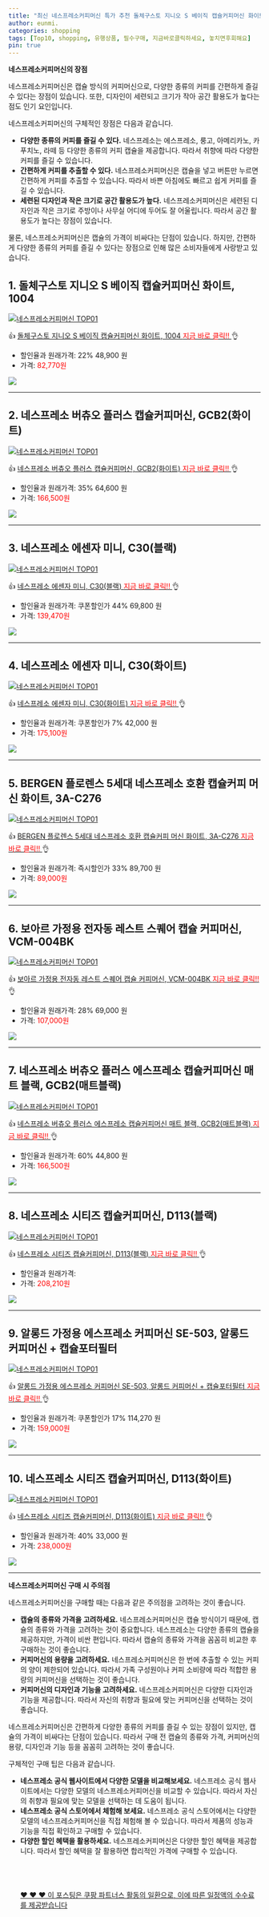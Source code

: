 ```yaml
---
title: "최신 네스프레소커피머신 특가 추천 돌체구스토 지니오 S 베이직 캡슐커피머신 화이트, 1004 비교 장점"
author: eunmi.
categories: shopping
tags: [Top10, shopping, 유행상품, 필수구매, 지금바로클릭하세요, 놓치면후회해요]
pin: true
---
```

**네스프레소커피머신의 장점**

네스프레소커피머신은 캡슐 방식의 커피머신으로, 다양한 종류의 커피를 간편하게 즐길 수 있다는 장점이 있습니다. 또한, 디자인이 세련되고 크기가 작아 공간 활용도가 높다는 점도 인기 요인입니다.

네스프레소커피머신의 구체적인 장점은 다음과 같습니다.

* **다양한 종류의 커피를 즐길 수 있다.** 네스프레소는 에스프레소, 룽고, 아메리카노, 카푸치노, 라떼 등 다양한 종류의 커피 캡슐을 제공합니다. 따라서 취향에 따라 다양한 커피를 즐길 수 있습니다.
* **간편하게 커피를 추출할 수 있다.** 네스프레소커피머신은 캡슐을 넣고 버튼만 누르면 간편하게 커피를 추출할 수 있습니다. 따라서 바쁜 아침에도 빠르고 쉽게 커피를 즐길 수 있습니다.
* **세련된 디자인과 작은 크기로 공간 활용도가 높다.** 네스프레소커피머신은 세련된 디자인과 작은 크기로 주방이나 사무실 어디에 두어도 잘 어울립니다. 따라서 공간 활용도가 높다는 장점이 있습니다.

물론, 네스프레소커피머신은 캡슐의 가격이 비싸다는 단점이 있습니다. 하지만, 간편하게 다양한 종류의 커피를 즐길 수 있다는 장점으로 인해 많은 소비자들에게 사랑받고 있습니다.

   

## 1. 돌체구스토 지니오 S 베이직 캡슐커피머신 화이트, 1004

[![네스프레소커피머신 TOP01](https://thumbnail9.coupangcdn.com/thumbnails/remote/230x230ex/image/retail/images/8565046301504694-33db5cd8-04a8-4504-9d9b-5ed121e87988.jpg)](https://link.coupang.com/re/AFFSDP?lptag=AF3617701&subid=GithubCoopas&pageKey=1947444077&traceid=V0-153&itemId=3306694424&vendorItemId=71293600701)


👍 [돌체구스토 지니오 S 베이직 캡슐커피머신 화이트, 1004 <font color=red> 지금 바로 클릭!! </font> ](https://link.coupang.com/re/AFFSDP?lptag=AF3617701&subid=GithubCoopas&pageKey=1947444077&traceid=V0-153&itemId=3306694424&vendorItemId=71293600701) 👌 


- 할인율과 원래가격: 22%  48,900   원
- 가격: <span style='color:red'>82,770원</span>

[![](/discount_price.png)](https://link.coupang.com/re/AFFSDP?lptag=AF3617701&subid=GithubCoopas&pageKey=1947444077&traceid=V0-153&itemId=3306694424&vendorItemId=71293600701)

---


   

## 2. 네스프레소 버츄오 플러스 캡슐커피머신, GCB2(화이트)

[![네스프레소커피머신 TOP01](https://thumbnail10.coupangcdn.com/thumbnails/remote/230x230ex/image/retail/images/1133267835437775-fbc7a425-29c3-489b-ad29-73d9c9e7b843.jpg)](https://link.coupang.com/re/AFFSDP?lptag=AF3617701&subid=GithubCoopas&pageKey=5170625575&traceid=V0-153&itemId=5454781091&vendorItemId=83983552435)


👍 [네스프레소 버츄오 플러스 캡슐커피머신, GCB2(화이트) <font color=red> 지금 바로 클릭!! </font> ](https://link.coupang.com/re/AFFSDP?lptag=AF3617701&subid=GithubCoopas&pageKey=5170625575&traceid=V0-153&itemId=5454781091&vendorItemId=83983552435) 👌 


- 할인율과 원래가격: 35%  64,600   원
- 가격: <span style='color:red'>166,500원</span>

[![](/discount_price.png)](https://link.coupang.com/re/AFFSDP?lptag=AF3617701&subid=GithubCoopas&pageKey=5170625575&traceid=V0-153&itemId=5454781091&vendorItemId=83983552435)

---


   

## 3. 네스프레소 에센자 미니, C30(블랙)

[![네스프레소커피머신 TOP01](https://thumbnail8.coupangcdn.com/thumbnails/remote/230x230ex/image/retail/images/3152955494827740-d2599e34-d9c1-492a-b423-d4e0a05df06f.jpg)](https://link.coupang.com/re/AFFSDP?lptag=AF3617701&subid=GithubCoopas&pageKey=5237519406&traceid=V0-153&itemId=7390757157&vendorItemId=3213380303)


👍 [네스프레소 에센자 미니, C30(블랙) <font color=red> 지금 바로 클릭!! </font> ](https://link.coupang.com/re/AFFSDP?lptag=AF3617701&subid=GithubCoopas&pageKey=5237519406&traceid=V0-153&itemId=7390757157&vendorItemId=3213380303) 👌 


- 할인율과 원래가격: 쿠폰할인가 44%  69,800   원
- 가격: <span style='color:red'>139,470원</span>

[![](/discount_price.png)](https://link.coupang.com/re/AFFSDP?lptag=AF3617701&subid=GithubCoopas&pageKey=5237519406&traceid=V0-153&itemId=7390757157&vendorItemId=3213380303)

---


   

## 4. 네스프레소 에센자 미니, C30(화이트)

[![네스프레소커피머신 TOP01](https://thumbnail6.coupangcdn.com/thumbnails/remote/230x230ex/image/vendor_inventory/df4c/70b20519e78b4e0eb403be334c0e2389123a267543ddb2f2b712ae6f944b.png)](https://link.coupang.com/re/AFFSDP?lptag=AF3617701&subid=GithubCoopas&pageKey=5237519406&traceid=V0-153&itemId=7390757156&vendorItemId=84909896336)


👍 [네스프레소 에센자 미니, C30(화이트) <font color=red> 지금 바로 클릭!! </font> ](https://link.coupang.com/re/AFFSDP?lptag=AF3617701&subid=GithubCoopas&pageKey=5237519406&traceid=V0-153&itemId=7390757156&vendorItemId=84909896336) 👌 


- 할인율과 원래가격: 쿠폰할인가 7%  42,000   원
- 가격: <span style='color:red'>175,100원</span>

[![](/discount_price.png)](https://link.coupang.com/re/AFFSDP?lptag=AF3617701&subid=GithubCoopas&pageKey=5237519406&traceid=V0-153&itemId=7390757156&vendorItemId=84909896336)

---


   

## 5. BERGEN 플로렌스 5세대 네스프레소 호환 캡슐커피 머신 화이트, 3A-C276

[![네스프레소커피머신 TOP01](https://thumbnail10.coupangcdn.com/thumbnails/remote/230x230ex/image/retail/images/6658622297174695-3b52bb5f-ca49-4373-899d-3224fb4f1cd8.png)](https://link.coupang.com/re/AFFSDP?lptag=AF3617701&subid=GithubCoopas&pageKey=2158563308&traceid=V0-153&itemId=3666654403&vendorItemId=71652067507)


👍 [BERGEN 플로렌스 5세대 네스프레소 호환 캡슐커피 머신 화이트, 3A-C276 <font color=red> 지금 바로 클릭!! </font> ](https://link.coupang.com/re/AFFSDP?lptag=AF3617701&subid=GithubCoopas&pageKey=2158563308&traceid=V0-153&itemId=3666654403&vendorItemId=71652067507) 👌 


- 할인율과 원래가격: 즉시할인가 33%  89,700   원
- 가격: <span style='color:red'>89,000원</span>

[![](/discount_price.png)](https://link.coupang.com/re/AFFSDP?lptag=AF3617701&subid=GithubCoopas&pageKey=2158563308&traceid=V0-153&itemId=3666654403&vendorItemId=71652067507)

---


   

## 6. 보아르 가정용 전자동 레스트 스퀘어 캡슐 커피머신, VCM-004BK

[![네스프레소커피머신 TOP01](https://thumbnail7.coupangcdn.com/thumbnails/remote/230x230ex/image/retail/images/5715797130552010-3c06be03-706c-4270-9c95-add6101170aa.jpg)](https://link.coupang.com/re/AFFSDP?lptag=AF3617701&subid=GithubCoopas&pageKey=6132991619&traceid=V0-153&itemId=11708537409&vendorItemId=78982721096)


👍 [보아르 가정용 전자동 레스트 스퀘어 캡슐 커피머신, VCM-004BK <font color=red> 지금 바로 클릭!! </font> ](https://link.coupang.com/re/AFFSDP?lptag=AF3617701&subid=GithubCoopas&pageKey=6132991619&traceid=V0-153&itemId=11708537409&vendorItemId=78982721096) 👌 


- 할인율과 원래가격: 28%  69,000   원
- 가격: <span style='color:red'>107,000원</span>

[![](/discount_price.png)](https://link.coupang.com/re/AFFSDP?lptag=AF3617701&subid=GithubCoopas&pageKey=6132991619&traceid=V0-153&itemId=11708537409&vendorItemId=78982721096)

---


   

## 7. 네스프레소 버츄오 플러스 에스프레소 캡슐커피머신 매트 블랙, GCB2(매트블랙)

[![네스프레소커피머신 TOP01](https://thumbnail9.coupangcdn.com/thumbnails/remote/230x230ex/image/retail/images/4253712196158677-b3a7b11d-b3df-461f-a802-2b6c2f48b82c.jpg)](https://link.coupang.com/re/AFFSDP?lptag=AF3617701&subid=GithubCoopas&pageKey=5170625575&traceid=V0-153&itemId=7133297796&vendorItemId=74425123118)


👍 [네스프레소 버츄오 플러스 에스프레소 캡슐커피머신 매트 블랙, GCB2(매트블랙) <font color=red> 지금 바로 클릭!! </font> ](https://link.coupang.com/re/AFFSDP?lptag=AF3617701&subid=GithubCoopas&pageKey=5170625575&traceid=V0-153&itemId=7133297796&vendorItemId=74425123118) 👌 


- 할인율과 원래가격: 60%  44,800   원
- 가격: <span style='color:red'>166,500원</span>

[![](/discount_price.png)](https://link.coupang.com/re/AFFSDP?lptag=AF3617701&subid=GithubCoopas&pageKey=5170625575&traceid=V0-153&itemId=7133297796&vendorItemId=74425123118)

---


   

## 8. 네스프레소 시티즈 캡슐커피머신, D113(블랙)

[![네스프레소커피머신 TOP01](https://thumbnail8.coupangcdn.com/thumbnails/remote/230x230ex/image/retail/images/2445852931637711-3ed2b0d8-51f2-4927-aa4c-995327261302.jpg)](https://link.coupang.com/re/AFFSDP?lptag=AF3617701&subid=GithubCoopas&pageKey=5237519960&traceid=V0-153&itemId=7390758644&vendorItemId=70013913070)


👍 [네스프레소 시티즈 캡슐커피머신, D113(블랙) <font color=red> 지금 바로 클릭!! </font> ](https://link.coupang.com/re/AFFSDP?lptag=AF3617701&subid=GithubCoopas&pageKey=5237519960&traceid=V0-153&itemId=7390758644&vendorItemId=70013913070) 👌 


- 할인율과 원래가격: 
- 가격: <span style='color:red'>208,210원</span>

[![](/discount_price.png)](https://link.coupang.com/re/AFFSDP?lptag=AF3617701&subid=GithubCoopas&pageKey=5237519960&traceid=V0-153&itemId=7390758644&vendorItemId=70013913070)

---


   

## 9. 알롱드 가정용 에스프레소 커피머신 SE-503, 알롱드 커피머신 + 캡슐포터필터

[![네스프레소커피머신 TOP01](https://thumbnail9.coupangcdn.com/thumbnails/remote/230x230ex/image/vendor_inventory/3233/d2c654239f89c3890b2430d916c8d62036cdd46217e2747a01b7b10b94b2.png)](https://link.coupang.com/re/AFFSDP?lptag=AF3617701&subid=GithubCoopas&pageKey=6518697103&traceid=V0-153&itemId=14432537628&vendorItemId=81676259911)


👍 [알롱드 가정용 에스프레소 커피머신 SE-503, 알롱드 커피머신 + 캡슐포터필터 <font color=red> 지금 바로 클릭!! </font> ](https://link.coupang.com/re/AFFSDP?lptag=AF3617701&subid=GithubCoopas&pageKey=6518697103&traceid=V0-153&itemId=14432537628&vendorItemId=81676259911) 👌 


- 할인율과 원래가격: 쿠폰할인가 17%  114,270   원
- 가격: <span style='color:red'>159,000원</span>

[![](/discount_price.png)](https://link.coupang.com/re/AFFSDP?lptag=AF3617701&subid=GithubCoopas&pageKey=6518697103&traceid=V0-153&itemId=14432537628&vendorItemId=81676259911)

---


   

## 10. 네스프레소 시티즈 캡슐커피머신, D113(화이트)

[![네스프레소커피머신 TOP01](https://thumbnail8.coupangcdn.com/thumbnails/remote/230x230ex/image/vendor_inventory/99b6/cf8e00c1955c0674871ef112fe903f775806565f0d6640504a85680392c9.png)](https://link.coupang.com/re/AFFSDP?lptag=AF3617701&subid=GithubCoopas&pageKey=5237519960&traceid=V0-153&itemId=7390758645&vendorItemId=86124363644)


👍 [네스프레소 시티즈 캡슐커피머신, D113(화이트) <font color=red> 지금 바로 클릭!! </font> ](https://link.coupang.com/re/AFFSDP?lptag=AF3617701&subid=GithubCoopas&pageKey=5237519960&traceid=V0-153&itemId=7390758645&vendorItemId=86124363644) 👌 


- 할인율과 원래가격: 40%  33,000   원
- 가격: <span style='color:red'>238,000원</span>

[![](/discount_price.png)](https://link.coupang.com/re/AFFSDP?lptag=AF3617701&subid=GithubCoopas&pageKey=5237519960&traceid=V0-153&itemId=7390758645&vendorItemId=86124363644)

---
**네스프레소커피머신 구매 시 주의점**

네스프레소커피머신을 구매할 때는 다음과 같은 주의점을 고려하는 것이 좋습니다.

* **캡슐의 종류와 가격을 고려하세요.** 네스프레소커피머신은 캡슐 방식이기 때문에, 캡슐의 종류와 가격을 고려하는 것이 중요합니다. 네스프레소는 다양한 종류의 캡슐을 제공하지만, 가격이 비싼 편입니다. 따라서 캡슐의 종류와 가격을 꼼꼼히 비교한 후 구매하는 것이 좋습니다.
* **커피머신의 용량을 고려하세요.** 네스프레소커피머신은 한 번에 추출할 수 있는 커피의 양이 제한되어 있습니다. 따라서 가족 구성원이나 커피 소비량에 따라 적합한 용량의 커피머신을 선택하는 것이 좋습니다.
* **커피머신의 디자인과 기능을 고려하세요.** 네스프레소커피머신은 다양한 디자인과 기능을 제공합니다. 따라서 자신의 취향과 필요에 맞는 커피머신을 선택하는 것이 좋습니다.

네스프레소커피머신은 간편하게 다양한 종류의 커피를 즐길 수 있는 장점이 있지만, 캡슐의 가격이 비싸다는 단점이 있습니다. 따라서 구매 전 캡슐의 종류와 가격, 커피머신의 용량, 디자인과 기능 등을 꼼꼼히 고려하는 것이 좋습니다.

구체적인 구매 팁은 다음과 같습니다.

* **네스프레소 공식 웹사이트에서 다양한 모델을 비교해보세요.** 네스프레소 공식 웹사이트에서는 다양한 모델의 네스프레소커피머신을 비교할 수 있습니다. 따라서 자신의 취향과 필요에 맞는 모델을 선택하는 데 도움이 됩니다.
* **네스프레소 공식 스토어에서 체험해 보세요.** 네스프레소 공식 스토어에서는 다양한 모델의 네스프레소커피머신을 직접 체험해 볼 수 있습니다. 따라서 제품의 성능과 기능을 직접 확인하고 구매할 수 있습니다.
* **다양한 할인 혜택을 활용하세요.** 네스프레소커피머신은 다양한 할인 혜택을 제공합니다. 따라서 할인 혜택을 잘 활용하면 합리적인 가격에 구매할 수 있습니다.<br><br><br><br><br> [ ❤ ❤ ❤ 이 포스팅은 쿠팡 파트너스 활동의 일환으로, 이에 따른 일정액의 수수료를 제공받습니다](https://link.coupang.com/a/bcEFyh)